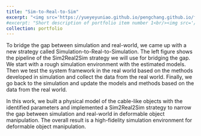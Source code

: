 ```yaml
---
title: "Sim-to-Real-to-Sim"
excerpt: "<img src='https://yueyeyuniao.github.io/pengchang.github.io/files/sim2real2sim.png' width='600'><br/><br/>To bridge the gap between simulation and real-world, we came up with a new strategy called Simulation-to-Real-to-Simulation. The left figure shows the pipeline of the Sim2Real2Sim strategy we will use for bridging the gap. We start with a rough simulation environment with the estimated models. Then we test the system framework in the real world based on the methods developed in simulation and collect the data from the real world. Finally, we go back to the simulation and update the models and methods based on the data from the real world.<br/><br/><video width='600' controls><source src='https://yueyeyuniao.github.io/pengchang.github.io/files/IRC2020_hq.mp4' type='video/mp4'> Your browser does not support the video tag.</video>"
#excerpt: "Short description of portfolio item number 1<br/><img src='/images/500x300.png'>"
collection: portfolio
---
```


To bridge the gap between simulation and real-world, we came up with a new strategy called Simulation-to-Real-to-Simulation. The left figure shows the pipeline of the Sim2Real2Sim strategy we will use for bridging the gap. We start with a rough simulation environment with the estimated models. Then we test the system framework in the real world based on the methods developed in simulation and collect the data from the real world. Finally, we go back to the simulation and update the models and methods based on the data from the real world.

In this work, we built a physical model of the cable-like objects with the identified parameters and implemented a Sim2Real2Sim strategy to narrow the gap between simulation and real-world in deformable object manipulation. The overall result is a high-fidelity simulation environment for deformable object manipulation.
